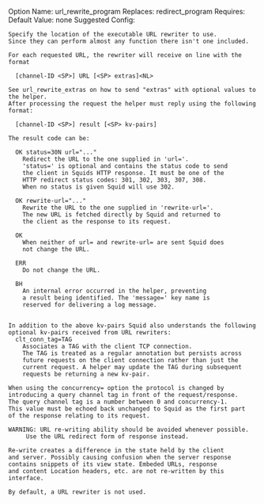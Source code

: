 Option Name:	url_rewrite_program
Replaces:	redirect_program
Requires:	
Default Value:	none
Suggested Config:	

	Specify the location of the executable URL rewriter to use.
	Since they can perform almost any function there isn't one included.

	For each requested URL, the rewriter will receive on line with the format

	  [channel-ID <SP>] URL [<SP> extras]<NL>

	See url_rewrite_extras on how to send "extras" with optional values to
	the helper.
	After processing the request the helper must reply using the following format:

	  [channel-ID <SP>] result [<SP> kv-pairs]

	The result code can be:

	  OK status=30N url="..."
		Redirect the URL to the one supplied in 'url='.
		'status=' is optional and contains the status code to send
		the client in Squids HTTP response. It must be one of the
		HTTP redirect status codes: 301, 302, 303, 307, 308.
		When no status is given Squid will use 302.

	  OK rewrite-url="..."
		Rewrite the URL to the one supplied in 'rewrite-url='.
		The new URL is fetched directly by Squid and returned to
		the client as the response to its request.

	  OK
		When neither of url= and rewrite-url= are sent Squid does
		not change the URL.

	  ERR
		Do not change the URL.

	  BH
		An internal error occurred in the helper, preventing
		a result being identified. The 'message=' key name is
		reserved for delivering a log message.


	In addition to the above kv-pairs Squid also understands the following
	optional kv-pairs received from URL rewriters:
	  clt_conn_tag=TAG
		Associates a TAG with the client TCP connection.
		The TAG is treated as a regular annotation but persists across
		future requests on the client connection rather than just the
		current request. A helper may update the TAG during subsequent
		requests be returning a new kv-pair.

	When using the concurrency= option the protocol is changed by
	introducing a query channel tag in front of the request/response.
	The query channel tag is a number between 0 and concurrency-1.
	This value must be echoed back unchanged to Squid as the first part
	of the response relating to its request.

	WARNING: URL re-writing ability should be avoided whenever possible.
		 Use the URL redirect form of response instead.

	Re-write creates a difference in the state held by the client
	and server. Possibly causing confusion when the server response
	contains snippets of its view state. Embeded URLs, response
	and content Location headers, etc. are not re-written by this
	interface.

	By default, a URL rewriter is not used.

